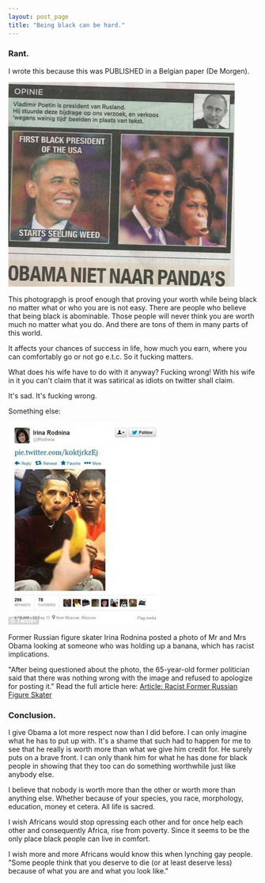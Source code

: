 ```yaml
---
layout: post_page
title: "Being black can be hard."
---
```


### Rant.

I wrote this because this was PUBLISHED in a Belgian paper (De Morgen).


![Obamas_racist_picture](/img/Content/Racism/Obamas_racist_picture.png "Obamas_racist_picture")

This photograpgh is proof enough that proving your worth while being black no matter what or who you are is not easy.
There are people who believe that being black is abominable.
Those people will never think you are worth much no matter what you do.
And there are tons of them in many parts of this world.

It affects your chances of success in life, how much you earn, where you can comfortably go or not go e.t.c. So it fucking matters.

What does his wife have to do with it anyway? Fucking wrong!
With his wife in it you can't claim that it was satirical as idiots on twitter shall claim.

It's sad. It's fucking wrong.




Something else:


![Obamas_looking_at_banana_racist.png](/img/Content/Racism/Obamas_looking_at_banana_racist.png "Obamas_racist_picture")

Former Russian figure skater Irina Rodnina posted a photo of Mr and Mrs Obama looking at someone who was holding up a banana, which has racist implications.

"After being questioned about the photo, the 65-year-old former politician said that there was nothing wrong with the image and refused to apologize for posting it."
Read the full article here: [Article: Racist Former Russian Figure Skater] 




### Conclusion.

I give Obama a lot more respect now than I did before.
I can only imagine what he has to put up with. It's a shame that such had to happen for me to see that he really is worth more than what we give him credit for.
He surely puts on a brave front. I can only thank him for what he has done for black people in showing that they too can do something worthwhile just like anybody else.

I believe that nobody is worth more than the other or worth more than anything else. Whether because of your species, you race, morphology, education, money  et cetera. All life is sacred.

I wish Africans would stop opressing each other and for once help each other and consequently Africa, rise from poverty. Since it seems to be the only place black people can live in comfort.

I wish more and more Africans would know this when lynching gay people. "Some people think that you deserve to die (or at least deserve less) because of what you are and what you look like."

[Article: Racist Former Russian Figure Skater]: http://www.dailymail.co.uk/news/article-2554341/Former-Russian-figure-skater-lit-Olympic-flame-posted-racist-photo-Obamas.html